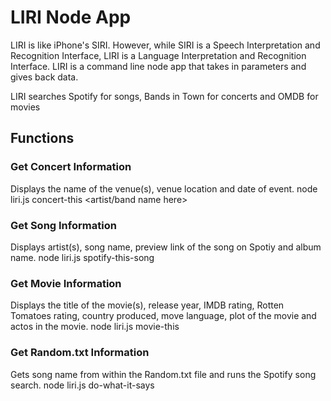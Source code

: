 # LIRI Node App

LIRI is like iPhone's SIRI. However, while SIRI is a Speech Interpretation and Recognition Interface, LIRI is a Language Interpretation and Recognition Interface. LIRI is a command line node app that takes in parameters and gives back data.

LIRI searches Spotify for songs, Bands in Town for concerts and OMDB for movies

## Functions

### Get Concert Information
Displays the name of the venue(s), venue location and date of event.
node liri.js concert-this <artist/band name here>

### Get Song Information
Displays artist(s), song name, preview link of the song on Spotiy and album name.
node liri.js spotify-this-song <song name here>

### Get Movie Information
Displays the title of the movie(s), release year, IMDB rating, Rotten Tomatoes rating, country produced, move language, plot of the movie and actos in the movie.
node liri.js movie-this <movie name here>

### Get Random.txt Information
Gets song name from within the Random.txt file and runs the Spotify song search.
node liri.js do-what-it-says